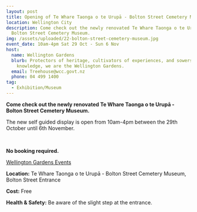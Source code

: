 ```yaml
---
layout: post
title: Opening of Te Whare Taonga o te Urupā - Bolton Street Cemetery Museum
location: Wellington City
description: Come check out the newly renovated Te Whare Taonga o te Urupā -
  Bolton Street Cemetery Museum.
img: /assets/uploaded/22-bolton-street-cemetery-museum.jpg
event_date: 10am-4pm Sat 29 Oct - Sun 6 Nov
host:
  name: Wellington Gardens
  blurb: Protectors of heritage, cultivators of experiences, and sowers of
    knowledge, we are the Wellington Gardens.
  email: Treehouse@wcc.govt.nz
  phone: 04 499 1400
tag:
  - Exhibition/Museum
---
```

**Come check out the newly renovated Te Whare Taonga o te Urupā - Bolton Street Cemetery Museum.**

The new self guided display is open from 10am-4pm between the 29th October until 6th November.

<br>

**No booking required.**


<a href="https://wellingtongardens.nz/events" class="button">Wellington Gardens Events</a>

**Location:** Te Whare Taonga o te Urupā - Bolton Street Cemetery Museum, Bolton Street Entrance

**Cost:** Free

**Health & Safety:** Be aware of the slight step at the entrance.